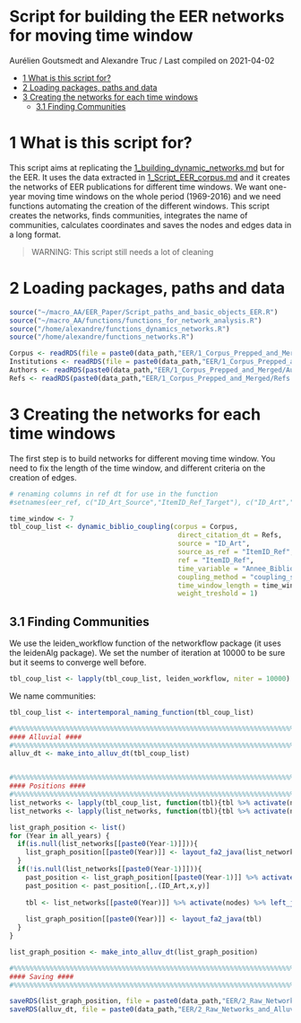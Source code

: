 Script for building the EER networks for moving time window
================
Aurélien Goutsmedt and Alexandre Truc
/ Last compiled on 2021-04-02

  - [1 What is this script for?](#what-is-this-script-for)
  - [2 Loading packages, paths and
    data](#loading-packages-paths-and-data)
  - [3 Creating the networks for each time
    windows](#creating-the-networks-for-each-time-windows)
      - [3.1 Finding Communities](#finding-communities)

# 1 What is this script for?

This script aims at replicating the
[1\_building\_dynamic\_networks.md](/dynamic_networks/1_building_dynamic_networks.md)
but for the EER. It uses the data extracted in
[1\_Script\_EER\_corpus.md](/EER_Paper/1_Script_EER_corpus.md) and it
creates the networks of EER publications for different time windows. We
want one-year moving time windows on the whole period (1969-2016) and we
need functions automating the creation of the different windows. This
script creates the networks, finds communities, integrates the name of
communities, calculates coordinates and saves the nodes and edges data
in a long format.

> WARNING: This script still needs a lot of cleaning

# 2 Loading packages, paths and data

``` r
source("~/macro_AA/EER_Paper/Script_paths_and_basic_objects_EER.R")
source("~/macro_AA/functions/functions_for_network_analysis.R")
source("/home/alexandre/functions_dynamics_networks.R")
source("/home/alexandre/functions_networks.R")

Corpus <- readRDS(file = paste0(data_path,"EER/1_Corpus_Prepped_and_Merged/Corpus.rds"))
Institutions <- readRDS(file = paste0(data_path,"EER/1_Corpus_Prepped_and_Merged/Institutions.rds"))
Authors <- readRDS(paste0(data_path,"EER/1_Corpus_Prepped_and_Merged/Authors.rds"))
Refs <- readRDS(paste0(data_path,"EER/1_Corpus_Prepped_and_Merged/Refs.rds"))
```

# 3 Creating the networks for each time windows

The first step is to build networks for different moving time window.
You need to fix the length of the time window, and different criteria on
the creation of edges.

``` r
# renaming columns in ref dt for use in the function
#setnames(eer_ref, c("ID_Art_Source","ItemID_Ref_Target"), c("ID_Art","ItemID_Ref"))

time_window <- 7
tbl_coup_list <- dynamic_biblio_coupling(corpus = Corpus,
                                          direct_citation_dt = Refs,
                                          source = "ID_Art",
                                          source_as_ref = "ItemID_Ref",
                                          ref = "ItemID_Ref",
                                          time_variable = "Annee_Bibliographique",
                                          coupling_method = "coupling_strength",
                                          time_window_length = time_window,
                                          weight_treshold = 1)
```

## 3.1 Finding Communities

We use the leiden\_workflow function of the networkflow package (it uses
the leidenAlg package). We set the number of iteration at 10000 to be
sure but it seems to converge well before.

``` r
tbl_coup_list <- lapply(tbl_coup_list, leiden_workflow, niter = 10000)
```

We name communities:

``` r
tbl_coup_list <- intertemporal_naming_function(tbl_coup_list)

#%%%%%%%%%%%%%%%%%%%%%%%%%%%%%%%%%%%%%%%%%%%%%%%%%%%%%%%%%%%%%%%%%%%%%%%%%%%%%#
#### Alluvial ####
#%%%%%%%%%%%%%%%%%%%%%%%%%%%%%%%%%%%%%%%%%%%%%%%%%%%%%%%%%%%%%%%%%%%%%%%%%%%%%#
alluv_dt <- make_into_alluv_dt(tbl_coup_list)


#%%%%%%%%%%%%%%%%%%%%%%%%%%%%%%%%%%%%%%%%%%%%%%%%%%%%%%%%%%%%%%%%%%%%%%%%%%%%%#
#### Positions ####
#%%%%%%%%%%%%%%%%%%%%%%%%%%%%%%%%%%%%%%%%%%%%%%%%%%%%%%%%%%%%%%%%%%%%%%%%%%%%%#
list_networks <- lapply(tbl_coup_list, function(tbl){tbl %>% activate(nodes) %>% mutate(Leiden1=new_Id_com)})
list_networks <- lapply(list_networks, function(tbl){tbl %>% activate(nodes) %>% mutate(size=nb_cit)})

list_graph_position <- list()
for (Year in all_years) {
  if(is.null(list_networks[[paste0(Year-1)]])){
    list_graph_position[[paste0(Year)]] <- layout_fa2_java(list_networks[[paste0(Year)]])
  }
  if(!is.null(list_networks[[paste0(Year-1)]])){
    past_position <- list_graph_position[[paste0(Year-1)]] %>% activate(nodes) %>% as.data.table()
    past_position <- past_position[,.(ID_Art,x,y)]
    
    tbl <- list_networks[[paste0(Year)]] %>% activate(nodes) %>% left_join(past_position)
    
    list_graph_position[[paste0(Year)]] <- layout_fa2_java(tbl)
  }
}

list_graph_position <- make_into_alluv_dt(list_graph_position)

#%%%%%%%%%%%%%%%%%%%%%%%%%%%%%%%%%%%%%%%%%%%%%%%%%%%%%%%%%%%%%%%%%%%%%%%%%%%%%#
#### Saving ####
#%%%%%%%%%%%%%%%%%%%%%%%%%%%%%%%%%%%%%%%%%%%%%%%%%%%%%%%%%%%%%%%%%%%%%%%%%%%%%#

saveRDS(list_graph_position, file = paste0(data_path,"EER/2_Raw_Networks_and_Alluv/list_networks.rds"))
saveRDS(alluv_dt, file = paste0(data_path,"EER/2_Raw_Networks_and_Alluv/alluv_dt.rds"))
```
